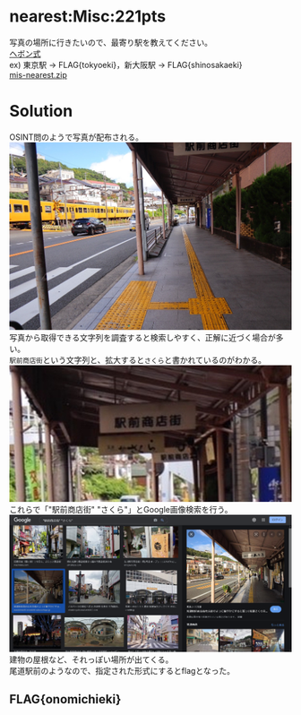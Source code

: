 # nearest:Misc:221pts
写真の場所に行きたいので、最寄り駅を教えてください。  
[ヘボン式](https://www.ezairyu.mofa.go.jp/passport/hebon.html)  
ex) 東京駅 → FLAG{tokyoeki}，新大阪駅 → FLAG{shinosakaeki}  
[mis-nearest.zip](mis-nearest.zip)  

# Solution
OSINT問のようで写真が配布される。  
![nearest.jpg](images/nearest.jpg)  
写真から取得できる文字列を調査すると検索しやすく、正解に近づく場合が多い。  
`駅前商店街`という文字列と、拡大すると`さくら`と書かれているのがわかる。  
![sakura.png](images/sakura.jpg)  
これらで「"駅前商店街" "さくら"」とGoogle画像検索を行う。  
![google.png](images/google.png)  
建物の屋根など、それっぽい場所が出てくる。  
尾道駅前のようなので、指定された形式にするとflagとなった。  

## FLAG{onomichieki}